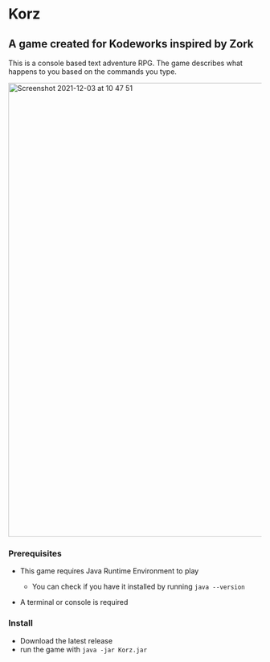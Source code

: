 # Korz
## A game created for Kodeworks inspired by Zork

This is a console based text adventure RPG.
The game describes what happens to you based on the commands you type.

<img width="902" alt="Screenshot 2021-12-03 at 10 47 51" src="https://user-images.githubusercontent.com/22809675/144582086-f3ad57bd-e2fc-4104-a9e9-4f3024f38ae6.png">


### Prerequisites
* This game requires Java Runtime Environment to play
  * You can check if you have it installed by running `java --version`

* A terminal or console is required
### Install

* Download the latest release
* run the game with `java -jar Korz.jar`
